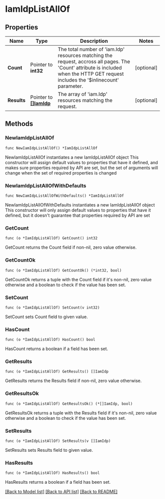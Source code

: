 # IamIdpListAllOf

## Properties

Name | Type | Description | Notes
------------ | ------------- | ------------- | -------------
**Count** | Pointer to **int32** | The total number of &#39;iam.Idp&#39; resources matching the request, accross all pages. The &#39;Count&#39; attribute is included when the HTTP GET request includes the &#39;$inlinecount&#39; parameter. | [optional] 
**Results** | Pointer to [**[]IamIdp**](iam.Idp.md) | The array of &#39;iam.Idp&#39; resources matching the request. | [optional] 

## Methods

### NewIamIdpListAllOf

`func NewIamIdpListAllOf() *IamIdpListAllOf`

NewIamIdpListAllOf instantiates a new IamIdpListAllOf object
This constructor will assign default values to properties that have it defined,
and makes sure properties required by API are set, but the set of arguments
will change when the set of required properties is changed

### NewIamIdpListAllOfWithDefaults

`func NewIamIdpListAllOfWithDefaults() *IamIdpListAllOf`

NewIamIdpListAllOfWithDefaults instantiates a new IamIdpListAllOf object
This constructor will only assign default values to properties that have it defined,
but it doesn't guarantee that properties required by API are set

### GetCount

`func (o *IamIdpListAllOf) GetCount() int32`

GetCount returns the Count field if non-nil, zero value otherwise.

### GetCountOk

`func (o *IamIdpListAllOf) GetCountOk() (*int32, bool)`

GetCountOk returns a tuple with the Count field if it's non-nil, zero value otherwise
and a boolean to check if the value has been set.

### SetCount

`func (o *IamIdpListAllOf) SetCount(v int32)`

SetCount sets Count field to given value.

### HasCount

`func (o *IamIdpListAllOf) HasCount() bool`

HasCount returns a boolean if a field has been set.

### GetResults

`func (o *IamIdpListAllOf) GetResults() []IamIdp`

GetResults returns the Results field if non-nil, zero value otherwise.

### GetResultsOk

`func (o *IamIdpListAllOf) GetResultsOk() (*[]IamIdp, bool)`

GetResultsOk returns a tuple with the Results field if it's non-nil, zero value otherwise
and a boolean to check if the value has been set.

### SetResults

`func (o *IamIdpListAllOf) SetResults(v []IamIdp)`

SetResults sets Results field to given value.

### HasResults

`func (o *IamIdpListAllOf) HasResults() bool`

HasResults returns a boolean if a field has been set.


[[Back to Model list]](../README.md#documentation-for-models) [[Back to API list]](../README.md#documentation-for-api-endpoints) [[Back to README]](../README.md)


